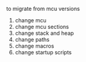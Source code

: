 to migrate from mcu versions

1. change mcu
2. change mcu sections
3. change stack and heap
4. change paths
5. change macros
6. change startup scripts
